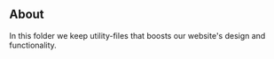 ## About

  In this folder we keep utility-files that boosts our website's design and functionality.
